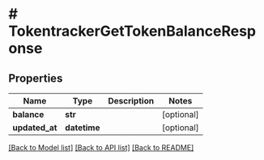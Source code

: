 # # TokentrackerGetTokenBalanceResponse


## Properties 


Name | Type | Description | Notes
------------ | ------------- | ------------- | -------------
**balance**| **str** |   | [optional]
**updated_at**| **datetime** |   | [optional]


[[Back to Model list]](../../README.md#models) [[Back to API list]](../../README.md#endpoints) [[Back to README]](../../README.md)

